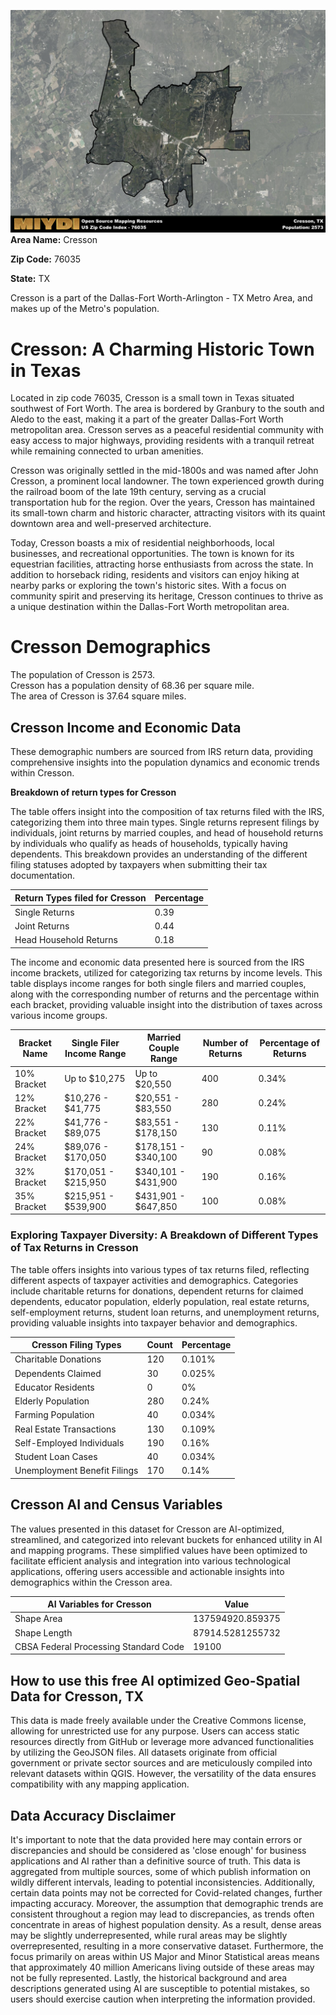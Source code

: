 ![Image Alt Text](../_images/76035.png)
**Area Name:** Cresson

**Zip Code:** 76035

**State:** TX

Cresson is a part of the Dallas-Fort Worth-Arlington - TX Metro Area, and makes up  of the Metro's population.  

# Cresson: A Charming Historic Town in Texas  

Located in zip code 76035, Cresson is a small town in Texas situated southwest of Fort Worth. The area is bordered by Granbury to the south and Aledo to the east, making it a part of the greater Dallas-Fort Worth metropolitan area. Cresson serves as a peaceful residential community with easy access to major highways, providing residents with a tranquil retreat while remaining connected to urban amenities.

Cresson was originally settled in the mid-1800s and was named after John Cresson, a prominent local landowner. The town experienced growth during the railroad boom of the late 19th century, serving as a crucial transportation hub for the region. Over the years, Cresson has maintained its small-town charm and historic character, attracting visitors with its quaint downtown area and well-preserved architecture.

Today, Cresson boasts a mix of residential neighborhoods, local businesses, and recreational opportunities. The town is known for its equestrian facilities, attracting horse enthusiasts from across the state. In addition to horseback riding, residents and visitors can enjoy hiking at nearby parks or exploring the town's historic sites. With a focus on community spirit and preserving its heritage, Cresson continues to thrive as a unique destination within the Dallas-Fort Worth metropolitan area.

# Cresson Demographics

The population of Cresson is 2573.  
Cresson has a population density of 68.36 per square mile.  
The area of Cresson is 37.64 square miles.  

## Cresson Income and Economic Data

These demographic numbers are sourced from IRS return data, providing comprehensive insights into the population dynamics and economic trends within Cresson.

**Breakdown of return types for Cresson**

The table offers insight into the composition of tax returns filed with the IRS, categorizing them into three main types. Single returns represent filings by individuals, joint returns by married couples, and head of household returns by individuals who qualify as heads of households, typically having dependents. This breakdown provides an understanding of the different filing statuses adopted by taxpayers when submitting their tax documentation.

| Return Types filed for Cresson                              | Percentage          |
|----------------------------------------------------------|---------------------|
| Single Returns                                            | 0.39 |
| Joint Returns                                             | 0.44 |
| Head Household Returns                                    | 0.18 |

The income and economic data presented here is sourced from the IRS income brackets, utilized for categorizing tax returns by income levels. This table displays income ranges for both single filers and married couples, along with the corresponding number of returns and the percentage within each bracket, providing valuable insight into the distribution of taxes across various income groups.

| Bracket Name       | Single Filer Income Range | Married Couple Range | Number of Returns | Percentage of Returns |
|--------------------|----------------------------|----------------------|-------------------|-----------------------|
| 10% Bracket        | Up to $10,275              | Up to $20,550        | 400 | 0.34% |
| 12% Bracket        | $10,276 - $41,775          | $20,551 - $83,550    | 280 | 0.24% |
| 22% Bracket        | $41,776 - $89,075          | $83,551 - $178,150   | 130 | 0.11% |
| 24% Bracket        | $89,076 - $170,050         | $178,151 - $340,100  | 90 | 0.08% |
| 32% Bracket        | $170,051 - $215,950        | $340,101 - $431,900  | 190 | 0.16% |
| 35% Bracket        | $215,951 - $539,900        | $431,901 - $647,850  | 100 | 0.08% |

### Exploring Taxpayer Diversity: A Breakdown of Different Types of Tax Returns in Cresson

The table offers insights into various types of tax returns filed, reflecting different aspects of taxpayer activities and demographics. Categories include charitable returns for donations, dependent returns for claimed dependents, educator population, elderly population, real estate returns, self-employment returns, student loan returns, and unemployment returns, providing valuable insights into taxpayer behavior and demographics.

| Cresson Filing Types                    | Count | Percentage |
|--------------------------------------|-------|------------|
| Charitable Donations                 | 120 | 0.101% |
| Dependents Claimed                   | 30 | 0.025% |
| Educator Residents                   | 0 | 0% |
| Elderly Population                   | 280 | 0.24% |
| Farming Population                   | 40 | 0.034% |
| Real Estate Transactions             | 130 | 0.109% |
| Self-Employed Individuals            | 190 | 0.16% |
| Student Loan Cases                   | 40 | 0.034% |
| Unemployment Benefit Filings         | 170 | 0.14% |

## Cresson AI and Census Variables

The values presented in this dataset for Cresson are AI-optimized, streamlined, and categorized into relevant buckets for enhanced utility in AI and mapping programs. These simplified values have been optimized to facilitate efficient analysis and integration into various technological applications, offering users accessible and actionable insights into demographics within the Cresson area.

| AI Variables for Cresson | Value |
|-------------|-------|
| Shape Area | 137594920.859375 |
| Shape Length | 87914.5281255732 |
| CBSA Federal Processing Standard Code | 19100 |

## How to use this free AI optimized Geo-Spatial Data for Cresson, TX

This data is made freely available under the Creative Commons license, allowing for unrestricted use for any purpose. Users can access static resources directly from GitHub or leverage more advanced functionalities by utilizing the GeoJSON files. All datasets originate from official government or private sector sources and are meticulously compiled into relevant datasets within QGIS. However, the versatility of the data ensures compatibility with any mapping application.

## Data Accuracy Disclaimer
It's important to note that the data provided here may contain errors or discrepancies and should be considered as 'close enough' for business applications and AI rather than a definitive source of truth. This data is aggregated from multiple sources, some of which publish information on wildly different intervals, leading to potential inconsistencies. Additionally, certain data points may not be corrected for Covid-related changes, further impacting accuracy. Moreover, the assumption that demographic trends are consistent throughout a region may lead to discrepancies, as trends often concentrate in areas of highest population density. As a result, dense areas may be slightly underrepresented, while rural areas may be slightly overrepresented, resulting in a more conservative dataset. Furthermore, the focus primarily on areas within US Major and Minor Statistical areas means that approximately 40 million Americans living outside of these areas may not be fully represented. Lastly, the historical background and area descriptions generated using AI are susceptible to potential mistakes, so users should exercise caution when interpreting the information provided.
